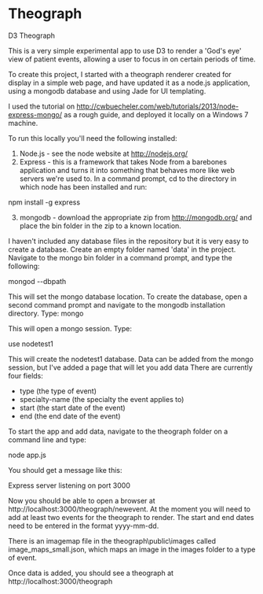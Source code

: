 Theograph
=========

D3 Theograph 

This is a very simple experimental app to use D3 to render a 'God's eye' view of patient events, allowing 
a user to focus in on certain periods of time. 

To create this project, I started with a theograph renderer created for display in a simple web page, and 
have updated it as a node.js application, using a mongodb database and using Jade for UI templating.

I used the tutorial on http://cwbuecheler.com/web/tutorials/2013/node-express-mongo/ as a rough guide, and deployed it locally on a Windows 7 machine. 

To run this locally you'll need the following installed:

1. Node.js - see the node website at http://nodejs.org/
2. Express - this is a framework that takes Node from a barebones application and turns it into something that behaves 
more like web servers we're used to. In a command prompt, cd to the directory in which node has been installed and 
run:

npm install -g express

3. mongodb - download the appropriate zip from http://mongodb.org/ and place the bin folder in the zip to a known location. 

I haven't included any database files in the repository but it is very easy to create a database. 
Create an empty folder named 'data' in the project. Navigate to the mongo bin folder in a command prompt, 
and type the following:

mongod --dbpath <path to the data folder>

This will set the mongo database location. To create the database, open a second command prompt and navigate to the mongodb installation directory. 
Type: mongo

This will open a mongo session. Type:

use nodetest1

This will create the nodetest1 database. Data can be added from the mongo session, but I've added a page that will let you add data
There are currently four fields:
 - type (the type of event)
 - specialty-name (the specialty the event applies to)
 - start (the start date of the event)
 - end (the end date of the event)
 
To start the app and add data, navigate to the theograph folder on a command line and type:

node app.js

You should get a message like this:

Express server listening on port 3000

Now you should be able to open a browser at http://localhost:3000/theograph/newevent. 
At the moment you will need to add at least two events for the theograph to render. 
The start and end dates need to be entered in the format yyyy-mm-dd. 

There is an imagemap file in the theograph\public\images called image_maps_small.json, which maps an image in the images folder to a type of event. 

Once data is added, you should see a theograph at http://localhost:3000/theograph





